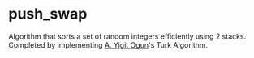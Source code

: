 # push_swap
Algorithm that sorts a set of random integers efficiently using 2 stacks.  
Completed by implementing [A. Yigit Ogun](https://github.com/ayogun)'s Turk Algorithm.

